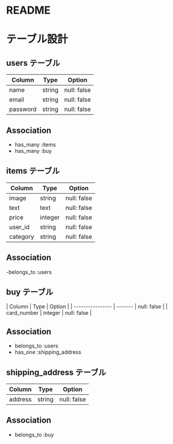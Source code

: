 # README
# テーブル設計

## users テーブル

| Column   | Type   | Option      |
| -------- | -----  | ----------- |
| name     | string | null: false |
| email    | string | null: false |
| password | string | null: false |

## Association

- has_many :items
- has_many :buy

## items テーブル

| Column  | Type    | Option      |
| ------- | ------- | ----------- |
| image   | string  | null: false |
| text    | text    | null: false |
| price   | integer | null: false |
| user_id | string  | null: false |
| category| string  | null: false |

## Association

-belongs_to :users

## buy テーブル

| Column           | Type    | Option      |
| ---------------- | ------- | null: false |
| card_number      | integer | null: false |

## Association

- belongs_to :users
- has_one :shipping_address

## shipping_address テーブル

| Column  | Type   | Option      |
| ------- | ------ | ----------- |
| address | string | null: false |

## Association

- belongs_to :buy